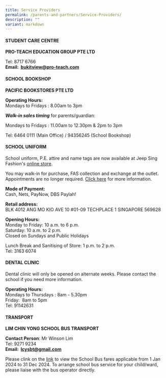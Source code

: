 ```yaml
---
title: Service Providers
permalink: /parents-and-partners/Service-Providers/
description: ""
variant: markdown
---
```

####  **STUDENT CARE CENTRE**  

**PRO-TEACH EDUCATION GROUP PTE LTD**

  

Tel: 8717 6766  
**Email:  bukitview@pro-teach.com**

#### **SCHOOL BOOKSHOP** 

**PACIFIC BOOKSTORES PTE LTD**

  

**Operating Hours:**  
Mondays to Fridays : 8.00am to 3pm  

***Walk-in sales timing***  for parents/guardian:

Mondays to Fridays : 11.00am to 12.30pm & 2pm to 3pm

Tel: 6464 0111 (Main Office) / 94356245 (School Bookshop)  
  

  

#### **SCHOOL UNIFORM**



School uniform, P.E. attire and name tags are now available at Jeep Sing Fashion's [online store](https://jeepsinguniform.com/collections/bukit-view-primary-school). 
  

You may walk-in for purchase, FAS collection and exchange at the outlet.
Appointments are no longer required. 
[Click here](https://jeepsinguniform.com/pages/appointment-booking) for more information.

  

**Mode of Payment:**  
Cash, Nets, PayNow, DBS Paylah!

  

**Retail address:**  
BLK 4012 ANG MO KIO AVE 10 
#01-09 TECHPLACE 1 SINGAPORE 569628

  

**Opening Hours:**  
Monday to Friday: 10 a.m. to 6 p.m.  
Saturday: 10 a.m. to 2 p.m.  
Closed on Sundays and Public Holidays 

  

Lunch Break and Sanitising of Store: 1 p.m. to 2 p.m.  
Tel: 3163 6074    

  

  

#### **DENTAL CLINIC** 

Dental clinic will only be opened on alternate weeks. Please contact the school if you need more information.

  

**Operating Hours:**    
Mondays to Thursdays : 8am - 5.30pm  
Friday:  8am to 5pm  
Tel: 91142631  

  

#### **TRANSPORT**

**LIM CHIN YONG SCHOOL BUS TRANSPORT**

**Contact Person**: Mr Winson Lim  
Tel: 9271 9234  
**Email:  lcysbt@gmail.com**

Please clink on the [link](/files/Parents%20and%20Partners/Info%20for%20Parents/Info%20for%20Parents/school%20bus%20fares%20applicable%20from%201%20jan%202024%20to%2031%20dec%202024.pdf) to view the School Bus fares applicable from 1 Jan 2024 to 31 Dec 2024. To arrange school bus service for your child/ward, please liaise with the bus operator directly.